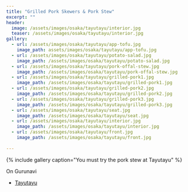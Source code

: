 ```yaml
---
title: "Grilled Pork Skewers & Pork Stew"
excerpt: ""
header:
  image: /assets/images/osaka/tayutayu/interior.jpg
  teaser: /assets/images/osaka/tayutayu/interior.jpg
gallery:
  - url: /assets/images/osaka/tayutayu/app-tofu.jpg
    image_path: assets/images/osaka/tayutayu/app-tofu.jpg
  - url: /assets/images/osaka/tayutayu/potato-salad.jpg
    image_path: /assets/images/osaka/tayutayu/potato-salad.jpg
  - url: /assets/images/osaka/tayutayu/pork-offal-stew.jpg
    image_path: /assets/images/osaka/tayutayu/pork-offal-stew.jpg
  - url: /assets/images/osaka/tayutayu/grilled-pork1.jpg
    image_path: /assets/images/osaka/tayutayu/grilled-pork1.jpg
  - url: /assets/images/osaka/tayutayu/grilled-pork2.jpg
    image_path: /assets/images/osaka/tayutayu/grilled-pork2.jpg
  - url: /assets/images/osaka/tayutayu/grilled-pork3.jpg
    image_path: /assets/images/osaka/tayutayu/grilled-pork3.jpg
  - url: /assets/images/osaka/tayutayu/seat.jpg
    image_path: /assets/images/osaka/tayutayu/seat.jpg
  - url: /assets/images/osaka/tayutayu/interior.jpg
    image_path: /assets/images/osaka/tayutayu/interior.jpg
  - url: /assets/images/osaka/tayutayu/front.jpg
    image_path: /assets/images/osaka/tayutayu/front.jpg    
  
---
```




{% include gallery caption="You must try the pork stew at Tayutayu" %}


On Gurunavi

* [Tayutayu](https://gurunavi.com/en/ka49900/rst/)



